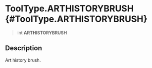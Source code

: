 ToolType.ARTHISTORYBRUSH {#ToolType.ARTHISTORYBRUSH}
========================

> int **ARTHISTORYBRUSH**

Description
-----------

Art history brush.
